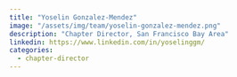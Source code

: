 ```yaml
---
title: "Yoselin Gonzalez-Mendez"
image: "/assets/img/team/yoselin-gonzalez-mendez.png"
description: "Chapter Director, San Francisco Bay Area"
linkedin: https://www.linkedin.com/in/yoselinggm/
categories:
  - chapter-director
---
```

